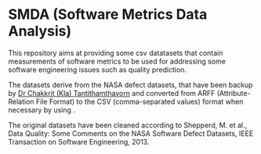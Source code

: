 # SMDA (Software Metrics Data Analysis)

This repository aims at providing some csv datatasets that contain measurements of software metrics to be used for addressing some software engineering issues such as quality prediction. 

The datasets derive from the NASA defect datasets, that have been backup by [Dr Chakkrit (Kla) Tantithamthavorn](
https://github.com/klainfo/NASADefectDataset) and converted from ARFF (Attribute-Relation File Format) to the CSV (comma-separated values) format when necessary by using .

The original datasets have been cleaned according to Shepperd, M. et al., Data Quality: Some Comments on the NASA Software Defect Datasets, IEEE Transaction on Software Engineering, 2013.


